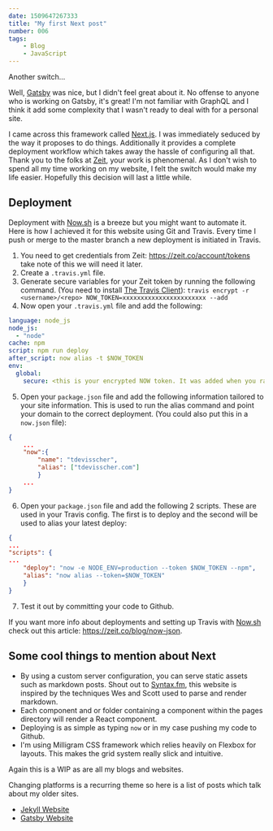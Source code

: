 ```yaml
---
date: 1509647267333
title: "My first Next post"
number: 006
tags: 
    - Blog
    - JavaScript
---
```

Another switch...

Well, [Gatsby](/blog/post/004/my-first-gatsby-post) was nice, but I didn't feel great about it. No offense to anyone who is working on Gatsby, it's great! I'm not familiar with GraphQL and I think it add some complexity that I wasn't ready to deal with for a personal site.

I came across this framework called [Next.js](https://github.com/zeit/next.js/). I was immediately seduced by the way it proposes to do things. Additionally it provides a complete deployment workflow which takes away the hassle of configuring all that. Thank you to the folks at [Zeit](https://zeit.co/), your work is phenomenal. As I don't wish to spend all my time working on my website, I felt the switch would make my life easier. Hopefully this decision will last a little while.

## Deployment

Deployment with [Now.sh](https://now.sh) is a breeze but you might want to automate it. Here is how I achieved it for this website using Git and Travis. Every time I push or merge to the master branch a new deployment is initiated in Travis.

1. You need to get credentials from Zeit: https://zeit.co/account/tokens take note of this we will need it later. 
2. Create a ```.travis.yml``` file.
3. Generate secure variables for your Zeit token by running the following command. (You need to install [The Travis Client](https://github.com/travis-ci/travis.rb#installation)): ```travis encrypt -r <username>/<repo> NOW_TOKEN=xxxxxxxxxxxxxxxxxxxxxxx --add```
4. Now open your ```.travis.yml``` file and add the following:

```YAML
language: node_js
node_js:
  - "node"
cache: npm
script: npm run deploy
after_script: now alias -t $NOW_TOKEN
env:
  global:
    secure: <this is your encrypted NOW token. It was added when you ran travis encrypt in #3>
```

5. Open your ```package.json``` file and add the following information tailored to your site information. This is used to run the alias command and point your domain to the correct deployment. (You could also put this in a ```now.json``` file): 

```JSON
{
    ...
    "now":{
        "name": "tdevisscher",
        "alias": ["tdevisscher.com"]
        }
    ...
}
```

6. Open your ```package.json``` file and add the following 2 scripts. These are used in your Travis config. The first is to deploy and the second will be used to alias your latest deploy: 

```JSON
{
...
"scripts": {
...
    "deploy": "now -e NODE_ENV=production --token $NOW_TOKEN --npm",
    "alias": "now alias --token=$NOW_TOKEN"
    }
}
```

7. Test it out by committing your code to Github.

If you want more info about deployments and setting up Travis with [Now.sh](https://now.sh) check out this article: https://zeit.co/blog/now-json.

## Some cool things to mention about Next

- By using a custom server configuration, you can serve static assets such as markdown posts. Shout out to [Syntax.fm](https://syntax.fm), this website is inspired by the techniques Wes and Scott used to parse and render markdown.
- Each component and or folder containing a component within the pages directory will render a React component.
- Deploying is as simple as typing ``` now ``` or in my case pushing my code to Github.
- I'm using Milligram CSS framework which relies heavily on Flexbox for layouts. This makes the grid system really slick and intuitive.

Again this is a WIP as are all my blogs and websites. 

Changing platforms is a recurring theme so here is a list of posts which talk about my older sites.

- [Jekyll Website](/blog/post/001/welcome-old-jekyll-site)
- [Gatsby Website](/blog/post/004/my-first-gatsby-post)